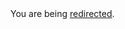 <html><body>You are being <a href="https://dan.cunning.cc/ruby-on-rails/finding-your-most-active-users-with-google-analytics.html.md">redirected</a>.</body></html>